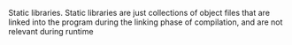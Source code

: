Static libraries.
Static libraries are just collections of object files that are linked into the program during the linking phase of compilation, and are not relevant during runtime
